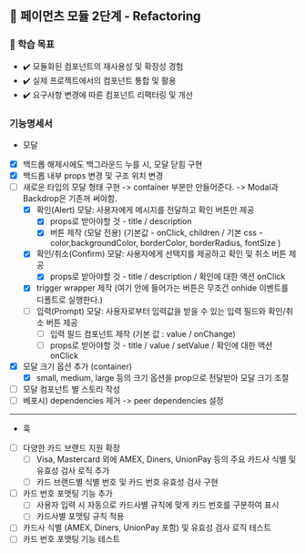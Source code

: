 ## 🚀 페이먼츠 모듈 2단계 - Refactoring

### 📍 학습 목표

- ✔️ 모듈화된 컴포넌트의 재사용성 및 확장성 경험
- ✔️ 실제 프로젝트에서의 컴포넌트 통합 및 활용
- ✔️ 요구사항 변경에 따른 컴포넌트 리팩터링 및 개선

### 기능명세서

- 모달
- [x] 백드롭 해제시에도 백그라운드 누를 시, 모달 닫힘 구현
- [x] 백드롭 내부 props 변경 및 구조 위치 변경
- [ ] 새로운 타입의 모달 형태 구현 -> container 부분만 만들어준다. -> Modal과 Backdrop은 기존꺼 써야함.
  - [x] 확인(Alert) 모달: 사용자에게 메시지를 전달하고 확인 버튼만 제공
    - [x] props로 받아야할 것 - title / description
    - [x] 버튼 제작 (모달 전용) (기본값 - onClick, children / 기본 css - color,backgroundColor, borderColor, borderRadius, fontSize )
  - [x] 확인/취소(Confirm) 모달: 사용자에게 선택지를 제공하고 확인 및 취소 버튼 제공
    - [x] props로 받아야할 것 - title / description / 확인에 대한 액션 onClick
  - [x] trigger wrapper 제작 (여기 안에 들어가는 버튼은 무조건 onhide 이벤트를 디폴트로 실행한다.)
  - [ ] 입력(Prompt) 모달: 사용자로부터 입력값을 받을 수 있는 입력 필드와 확인/취소 버튼 제공
    - [ ] 입력 필드 컴포넌트 제작 (기본 값 : value / onChange)
    - [ ] props로 받아야할 것 - title / value / setValue / 확인에 대한 액션 onClick
- [x] 모달 크기 옵션 추가 (container)
  - [x] small, medium, large 등의 크기 옵션을 prop으로 전달받아 모달 크기 조절
- [ ] 모달 컴포넌트 별 스토리 작성
- [ ] 베포시) dependencies 제거 -> peer dependencies 설정

---

- 훅
- [ ] 다양한 카드 브랜드 지원 확장
  - [ ] Visa, Mastercard 외에 AMEX, Diners, UnionPay 등의 주요 카드사 식별 및 유효성 검사 로직 추가
  - [ ] 카드 브랜드별 식별 번호 및 카드 번호 유효성 검사 구현
- [ ] 카드 번호 포맷팅 기능 추가
  - [ ] 사용자 입력 시 자동으로 카드사별 규칙에 맞게 카드 번호를 구분하여 표시
  - [ ] 카드사별 포맷팅 규칙 적용
- [ ] 카드사 식별 (AMEX, Diners, UnionPay 포함) 및 유효성 검사 로직 테스트
- [ ] 카드 번호 포맷팅 기능 테스트
